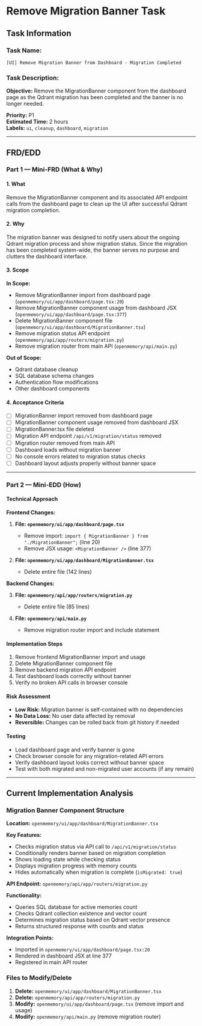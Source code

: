 # Remove Migration Banner Task

## Task Information

### **Task Name:**
`[UI] Remove Migration Banner from Dashboard - Migration Completed`

### **Task Description:**
**Objective:** Remove the MigrationBanner component from the dashboard page as the Qdrant migration has been completed and the banner is no longer needed.

**Priority:** P1  
**Estimated Time:** 2 hours  
**Labels:** `ui`, `cleanup`, `dashboard`, `migration`

---

## FRD/EDD

### **Part 1 — Mini-FRD (What & Why)**

#### 1. **What**  
Remove the MigrationBanner component and its associated API endpoint calls from the dashboard page to clean up the UI after successful Qdrant migration completion.

#### 2. **Why**  
The migration banner was designed to notify users about the ongoing Qdrant migration process and show migration status. Since the migration has been completed system-wide, the banner serves no purpose and clutters the dashboard interface.

#### 3. **Scope**  

**In Scope:**
- Remove MigrationBanner import from dashboard page (`openmemory/ui/app/dashboard/page.tsx:20`)
- Remove MigrationBanner component usage from dashboard JSX (`openmemory/ui/app/dashboard/page.tsx:377`)
- Delete MigrationBanner component file (`openmemory/ui/app/dashboard/MigrationBanner.tsx`)
- Remove migration status API endpoint (`openmemory/api/app/routers/migration.py`)
- Remove migration router from main API (`openmemory/api/main.py`)

**Out of Scope:**
- Qdrant database cleanup
- SQL database schema changes
- Authentication flow modifications
- Other dashboard components

#### 4. **Acceptance Criteria**
- [ ] MigrationBanner import removed from dashboard page
- [ ] MigrationBanner component usage removed from dashboard JSX
- [ ] MigrationBanner.tsx file deleted
- [ ] Migration API endpoint `/api/v1/migration/status` removed
- [ ] Migration router removed from main API
- [ ] Dashboard loads without migration banner
- [ ] No console errors related to migration status checks
- [ ] Dashboard layout adjusts properly without banner space

---

### **Part 2 — Mini-EDD (How)**

#### **Technical Approach**

**Frontend Changes:**

1. **File: `openmemory/ui/app/dashboard/page.tsx`**
   - Remove import: `import { MigrationBanner } from "./MigrationBanner";` (line 20)
   - Remove JSX usage: `<MigrationBanner />` (line 377)

2. **File: `openmemory/ui/app/dashboard/MigrationBanner.tsx`**
   - Delete entire file (142 lines)

**Backend Changes:**

3. **File: `openmemory/api/app/routers/migration.py`**
   - Delete entire file (85 lines)

4. **File: `openmemory/api/main.py`**
   - Remove migration router import and include statement

#### **Implementation Steps**
1. Remove frontend MigrationBanner import and usage
2. Delete MigrationBanner component file  
3. Remove backend migration API endpoint
4. Test dashboard loads correctly without banner
5. Verify no broken API calls in browser console

#### **Risk Assessment**
- **Low Risk:** Migration banner is self-contained with no dependencies
- **No Data Loss:** No user data affected by removal
- **Reversible:** Changes can be rolled back from git history if needed

#### **Testing**
- Load dashboard page and verify banner is gone
- Check browser console for any migration-related API errors
- Verify dashboard layout looks correct without banner space
- Test with both migrated and non-migrated user accounts (if any remain)

---

## Current Implementation Analysis

### **Migration Banner Component Structure**

**Location:** `openmemory/ui/app/dashboard/MigrationBanner.tsx`

**Key Features:**
- Checks migration status via API call to `/api/v1/migration/status`
- Conditionally renders banner based on migration completion
- Shows loading state while checking status
- Displays migration progress with memory counts
- Hides automatically when migration is complete (`isMigrated: true`)

**API Endpoint:** `openmemory/api/app/routers/migration.py`

**Functionality:**
- Queries SQL database for active memories count
- Checks Qdrant collection existence and vector count
- Determines migration status based on Qdrant vector presence
- Returns structured response with counts and status

**Integration Points:**
- Imported in `openmemory/ui/app/dashboard/page.tsx:20`
- Rendered in dashboard JSX at line 377
- Registered in main API router

### **Files to Modify/Delete**

1. **Delete:** `openmemory/ui/app/dashboard/MigrationBanner.tsx`
2. **Delete:** `openmemory/api/app/routers/migration.py`
3. **Modify:** `openmemory/ui/app/dashboard/page.tsx` (remove import and usage)
4. **Modify:** `openmemory/api/main.py` (remove migration router)